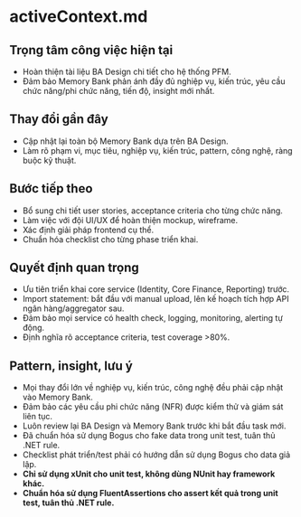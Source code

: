 # activeContext.md

## Trọng tâm công việc hiện tại
- Hoàn thiện tài liệu BA Design chi tiết cho hệ thống PFM.
- Đảm bảo Memory Bank phản ánh đầy đủ nghiệp vụ, kiến trúc, yêu cầu chức năng/phi chức năng, tiến độ, insight mới nhất.

## Thay đổi gần đây
- Cập nhật lại toàn bộ Memory Bank dựa trên BA Design.
- Làm rõ phạm vi, mục tiêu, nghiệp vụ, kiến trúc, pattern, công nghệ, ràng buộc kỹ thuật.

## Bước tiếp theo
- Bổ sung chi tiết user stories, acceptance criteria cho từng chức năng.
- Làm việc với đội UI/UX để hoàn thiện mockup, wireframe.
- Xác định giải pháp frontend cụ thể.
- Chuẩn hóa checklist cho từng phase triển khai.

## Quyết định quan trọng
- Ưu tiên triển khai core service (Identity, Core Finance, Reporting) trước.
- Import statement: bắt đầu với manual upload, lên kế hoạch tích hợp API ngân hàng/aggregator sau.
- Đảm bảo mọi service có health check, logging, monitoring, alerting tự động.
- Định nghĩa rõ acceptance criteria, test coverage >80%.

## Pattern, insight, lưu ý
- Mọi thay đổi lớn về nghiệp vụ, kiến trúc, công nghệ đều phải cập nhật vào Memory Bank.
- Đảm bảo các yêu cầu phi chức năng (NFR) được kiểm thử và giám sát liên tục.
- Luôn review lại BA Design và Memory Bank trước khi bắt đầu task mới.
- Đã chuẩn hóa sử dụng Bogus cho fake data trong unit test, tuân thủ .NET rule.
- Checklist phát triển/test phải có hướng dẫn sử dụng Bogus cho data giả lập.
- **Chỉ sử dụng xUnit cho unit test, không dùng NUnit hay framework khác.**
- **Chuẩn hóa sử dụng FluentAssertions cho assert kết quả trong unit test, tuân thủ .NET rule.** 